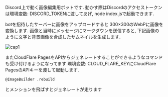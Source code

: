 Discord上で動く画像編集用ボットです.
動かす際はDiscordのアクセストークンは環境変数: DISCORD_TOKENに渡してあげ, node index.jsで起動できます.

botを招待したサーバーに画像をアップロードすると 300×300のWebPに画像を変換します.
画像と当時にメッセージにマークダウンを送信すると, 下記画像のように文字と背景画像を合成したサムネイルを生成します.

![cap1](https://user-images.githubusercontent.com/31952653/163977143-076d5864-edfa-431f-87d1-002266075f11.PNG)

またCloudFlare PagesをAPIからジェネレートすることができるようなコマンドも受け付けるようになってます
環境変数: CLOUD_FLARE_KEYにCloudFlare PagesのAPIキーを渡して起動します.

```
@ImageBuilder .rebuild
```

とメンションを飛ばすとジェネレートが走ります
